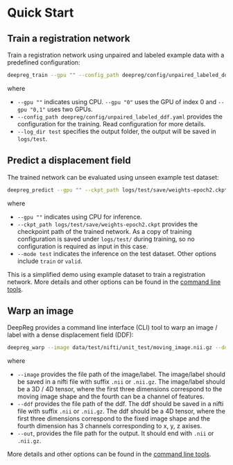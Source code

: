 # Quick Start

## Train a registration network

Train a registration network using unpaired and labeled example data with a predefined
configuration:

```bash
deepreg_train --gpu "" --config_path deepreg/config/unpaired_labeled_ddf.yaml --log_dir test
```

where

- `--gpu ""` indicates using CPU. `--gpu "0"` uses the GPU of index 0 and `--gpu "0,1"`
  uses two GPUs.
- `--config_path deepreg/config/unpaired_labeled_ddf.yaml` provides the configuration
  for the training. Read configuration for more details.
- `--log_dir test` specifies the output folder, the output will be saved in `logs/test`.

## Predict a displacement field

The trained network can be evaluated using unseen example test dataset:

```bash
deepreg_predict --gpu "" --ckpt_path logs/test/save/weights-epoch2.ckpt --mode test
```

where

- `--gpu ""` indicates using CPU for inference.
- `--ckpt_path logs/test/save/weights-epoch2.ckpt` provides the checkpoint path of the
  trained network. As a copy of training configuration is saved under `logs/test/`
  during training, so no configuration is required as input in this case.
- `--mode test` indicates the inference on the test dataset. Other options include
  `train` or `valid`.

This is a simplified demo using example dataset to train a registration network. More
details and other options can be found in the [command line tools](doc_command.md).

## Warp an image

DeepReg provides a command line interface (CLI) tool to warp an image / label with a
dense displacement field (DDF):

```bash
deepreg_warp --image data/test/nifti/unit_test/moving_image.nii.gz --ddf data/test/nifti/unit_test/ddf.nii.gz --out logs/test_warp/out.nii.gz
```

where

- `--image` provides the file path of the image/label. The image/label should be saved
  in a nifti file with suffix `.nii` or `.nii.gz`. The image/label should be a 3D / 4D
  tensor, where the first three dimensions correspond to the moving image shape and the
  fourth can be a channel of features.
- `--ddf` provides the file path of the ddf. The ddf should be saved in a nifti file
  with suffix `.nii` or `.nii.gz`. The ddf should be a 4D tensor, where the first three
  dimensions correspond to the fixed image shape and the fourth dimension has 3 channels
  corresponding to x, y, z axises.
- `--out`, provides the file path for the output. It should end with `.nii` or
  `.nii.gz`.

More details and other options can be found in the [command line tools](doc_command.md).
